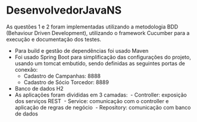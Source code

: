 # DesenvolvedorJavaNS

As questões 1 e 2 foram implementadas utilizando a metodologia BDD (Behaviour Driven Development), utilizando o framework Cucumber para a execução e documentação dos testes.

- Para build e gestão de dependências foi usado Maven
- Foi usado Spring Boot para simplificação das configurações do projeto, usando um tomcat embutido, sendo definidas as seguintes portas de conexão:
  - Cadastro de Campanhas: 8888
  - Cadastro de Sócio Torcedor: 8889
- Banco de dados H2
- As aplicações foram divididas em 3 camadas:
  - Controller: exposição dos serviços REST
  - Service: comunicação com o controller e aplicação de regras de negócio
  - Repository: comunicação com banco de dados
